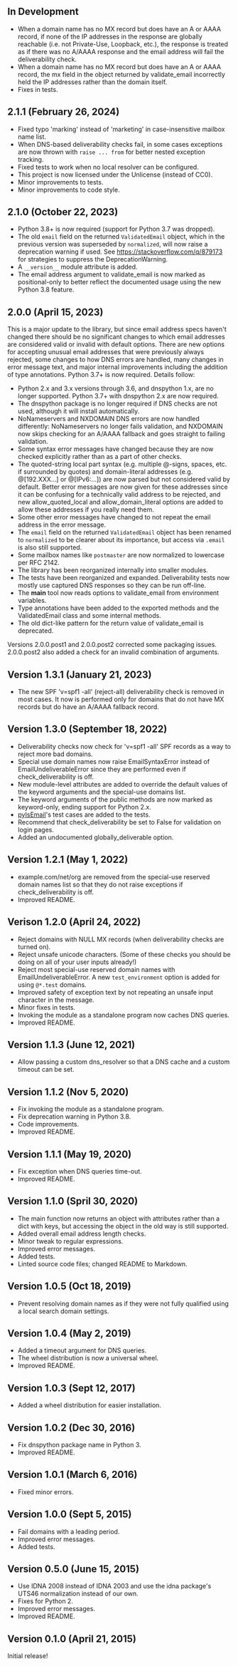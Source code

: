 In Development
--------------

* When a domain name has no MX record but does have an A or AAAA record, if none of the IP addresses in the response are globally reachable (i.e. not Private-Use, Loopback, etc.), the response is treated as if there was no A/AAAA response and the email address will fail the deliverability check.
* When a domain name has no MX record but does have an A or AAAA record, the mx field in the object returned by validate_email incorrectly held the IP addresses rather than the domain itself.
* Fixes in tests.

2.1.1 (February 26, 2024)
-------------------------

* Fixed typo 'marking' instead of 'marketing' in case-insensitive mailbox name list.
* When DNS-based deliverability checks fail, in some cases exceptions are now thrown with `raise ... from` for better nested exception tracking.
* Fixed tests to work when no local resolver can be configured.
* This project is now licensed under the Unlicense (instead of CC0).
* Minor improvements to tests.
* Minor improvements to code style.

2.1.0 (October 22, 2023)
------------------------

* Python 3.8+ is now required (support for Python 3.7 was dropped).
* The old `email` field on the returned `ValidatedEmail` object, which in the previous version was superseded by `normalized`, will now raise a deprecation warning if used. See https://stackoverflow.com/q/879173 for strategies to suppress the DeprecationWarning.
* A `__version__` module attribute is added.
* The email address argument to validate_email is now marked as positional-only to better reflect the documented usage using the new Python 3.8 feature.

2.0.0 (April 15, 2023)
----------------------

This is a major update to the library, but since email address specs haven't changed there should be no significant changes to which email addresses are considered valid or invalid with default options. There are new options for accepting unusual email addresses that were previously always rejected, some changes to how DNS errors are handled, many changes in error message text, and major internal improvements including the addition of type annotations. Python 3.7+ is now required. Details follow:

* Python 2.x and 3.x versions through 3.6, and dnspython 1.x, are no longer supported. Python 3.7+ with dnspython 2.x are now required.
* The dnspython package is no longer required if DNS checks are not used, although it will install automatically.
* NoNameservers and NXDOMAIN DNS errors are now handled differently: NoNameservers no longer fails validation, and NXDOMAIN now skips checking for an A/AAAA fallback and goes straight to failing validation.
* Some syntax error messages have changed because they are now checked explicitly rather than as a part of other checks.
* The quoted-string local part syntax (e.g. multiple @-signs, spaces, etc. if surrounded by quotes) and domain-literal addresses (e.g. @[192.XXX...] or @[IPv6:...]) are now parsed but not considered valid by default. Better error messages are now given for these addresses since it can be confusing for a technically valid address to be rejected, and new allow_quoted_local and allow_domain_literal options are added to allow these addresses if you really need them.
* Some other error messages have changed to not repeat the email address in the error message.
* The `email` field on the returned `ValidatedEmail` object has been renamed to `normalized` to be clearer about its importance, but access via `.email` is also still supported.
* Some mailbox names like `postmaster` are now normalized to lowercase per RFC 2142.
* The library has been reorganized internally into smaller modules.
* The tests have been reorganized and expanded. Deliverability tests now mostly use captured DNS responses so they can be run off-line.
* The __main__ tool now reads options to validate_email from environment variables.
* Type annotations have been added to the exported methods and the ValidatedEmail class and some internal methods.
* The old dict-like pattern for the return value of validate_email is deprecated.

Versions 2.0.0.post1 and 2.0.0.post2 corrected some packaging issues. 2.0.0.post2 also added a check for an invalid combination of arguments.

Version 1.3.1 (January 21, 2023)
--------------------------------

* The new SPF 'v=spf1 -all' (reject-all) deliverability check is removed in most cases. It now is performed only for domains that do not have MX records but do have an A/AAAA fallback record.

Version 1.3.0 (September 18, 2022)
----------------------------------

* Deliverability checks now check for 'v=spf1 -all' SPF records as a way to reject more bad domains.
* Special use domain names now raise EmailSyntaxError instead of EmailUndeliverableError since they are performed even if check_deliverability is off.
* New module-level attributes are added to override the default values of the keyword arguments and the special-use domains list.
* The keyword arguments of the public methods are now marked as keyword-only, ending support for Python 2.x.
* [pyIsEmail](https://github.com/michaelherold/pyIsEmail)'s test cases are added to the tests.
* Recommend that check_deliverability be set to False for validation on login pages.
* Added an undocumented globally_deliverable option.

Version 1.2.1 (May 1, 2022)
---------------------------

* example.com/net/org are removed from the special-use reserved domain names list so that they do not raise exceptions if check_deliverability is off.
* Improved README.

Verison 1.2.0 (April 24, 2022)
------------------------------

* Reject domains with NULL MX records (when deliverability checks
  are turned on).
* Reject unsafe unicode characters. (Some of these checks you should
  be doing on all of your user inputs already!)
* Reject most special-use reserved domain names with EmailUndeliverableError. A new `test_environment` option is added for using `@*.test` domains.
* Improved safety of exception text by not repeating an unsafe input character in the message.
* Minor fixes in tests.
* Invoking the module as a standalone program now caches DNS queries.
* Improved README.

Version 1.1.3 (June 12, 2021)
-----------------------------

* Allow passing a custom dns_resolver so that a DNS cache and a custom timeout can be set.

Version 1.1.2 (Nov 5, 2020)
---------------------------

* Fix invoking the module as a standalone program.
* Fix deprecation warning in Python 3.8.
* Code improvements.
* Improved README.

Version 1.1.1 (May 19, 2020)
----------------------------

* Fix exception when DNS queries time-out.
* Improved README.

Version 1.1.0 (Spril 30, 2020)
------------------------------

* The main function now returns an object with attributes rather than a dict with keys, but accessing the object in the old way is still supported.
* Added overall email address length checks.
* Minor tweak to regular expressions.
* Improved error messages.
* Added tests.
* Linted source code files; changed README to Markdown.

Version 1.0.5 (Oct 18, 2019)
----------------------------

* Prevent resolving domain names as if they were not fully qualified using a local search domain settings.

Version 1.0.4 (May 2, 2019)
---------------------------

* Added a timeout argument for DNS queries.
* The wheel distribution is now a universal wheel.
* Improved README.

Version 1.0.3 (Sept 12, 2017)
-----------------------------

* Added a wheel distribution for easier installation.

Version 1.0.2 (Dec 30, 2016)
----------------------------

* Fix dnspython package name in Python 3.
* Improved README.

Version 1.0.1 (March 6, 2016)
-----------------------------

* Fixed minor errors.

Version 1.0.0 (Sept 5, 2015)
----------------------------

* Fail domains with a leading period.
* Improved error messages.
* Added tests.

Version 0.5.0 (June 15, 2015)
-----------------------------

* Use IDNA 2008 instead of IDNA 2003 and use the idna package's UTS46 normalization instead of our own.
* Fixes for Python 2.
* Improved error messages.
* Improved README.

Version 0.1.0 (April 21, 2015)
------------------------------

Initial release!
